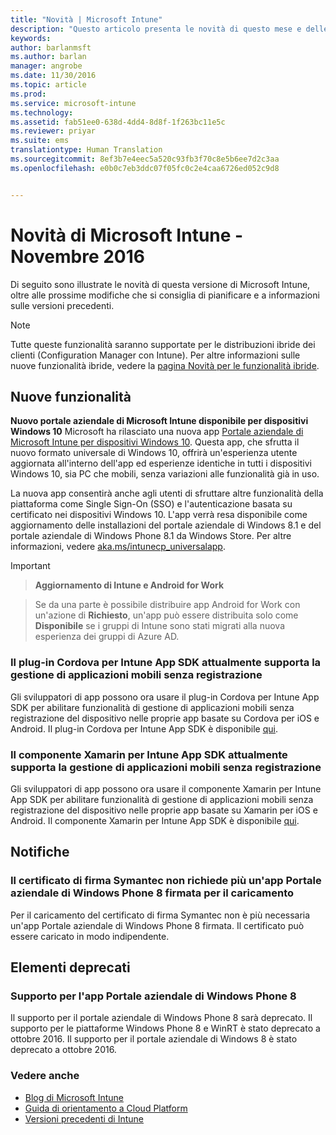 ```yaml
---
title: "Novità | Microsoft Intune"
description: "Questo articolo presenta le novità di questo mese e delle versioni precedenti di Microsoft Intune"
keywords: 
author: barlanmsft
ms.author: barlan
manager: angrobe
ms.date: 11/30/2016
ms.topic: article
ms.prod: 
ms.service: microsoft-intune
ms.technology: 
ms.assetid: fab51ee0-638d-4dd4-8d8f-1f263bc11e5c
ms.reviewer: priyar
ms.suite: ems
translationtype: Human Translation
ms.sourcegitcommit: 8ef3b7e4eec5a520c93fb3f70c8e5b6ee7d2c3aa
ms.openlocfilehash: e0b0c7eb3ddc07f05fc0c2e4caa6726ed052c9d8


---
```

# <a name="whats-new-in-microsoft-intune---november-2016"></a>Novità di Microsoft Intune - Novembre 2016
Di seguito sono illustrate le novità di questa versione di Microsoft Intune, oltre alle prossime modifiche che si consiglia di pianificare e a informazioni sulle versioni precedenti.

> [!Note]
> Tutte queste funzionalità saranno supportate per le distribuzioni ibride dei clienti (Configuration Manager con Intune). Per altre informazioni sulle nuove funzionalità ibride, vedere la [pagina Novità per le funzionalità ibride](https://docs.microsoft.com/en-us/sccm/mdm/understand/whats-new-in-hybrid-mobile-device-management).

## <a name="new-capabilities"></a>Nuove funzionalità

<!--### View App States for All Platforms in Real Time
App installation status is now shown in real-time in the console. When you previously deployed an app, you had to wait for a targeted device to report back before the app install status was displayed in the Intune console.

### Streamline iOS App Management for your End Users
Intune can now automatically take over management of the previously installed app and no end user action is required.

Previously, if the end user of an enrolled iOS device installed an app from the App Store before you deployed that same app with a deployment action of __Available__, then the end user had to:

1. Open the __Company Portal__.
2. Select the app.
3. Tap __Install__ to enable Intune to take over management of the app.-->

__Nuovo portale aziendale di Microsoft Intune disponibile per dispositivi Windows 10__ Microsoft ha rilasciato una nuova app [Portale aziendale di Microsoft Intune per dispositivi Windows 10](https://www.microsoft.com/store/apps/9wzdncrfj3pz). Questa app, che sfrutta il nuovo formato universale di Windows 10, offrirà un'esperienza utente aggiornata all'interno dell'app ed esperienze identiche in tutti i dispositivi Windows 10, sia PC che mobili, senza variazioni alle funzionalità già in uso.

La nuova app consentirà anche agli utenti di sfruttare altre funzionalità della piattaforma come Single Sign-On (SSO) e l'autenticazione basata su certificato nei dispositivi Windows 10. L'app verrà resa disponibile come aggiornamento delle installazioni del portale aziendale di Windows 8.1 e del portale aziendale di Windows Phone 8.1 da Windows Store. Per altre informazioni, vedere [aka.ms/intunecp_universalapp](http://aka.ms/intunecp_universalapp).

<!--### Support for Windows Store for Business Apps Being Deployed as Available
You can now deploy apps you synchronized from the Windows Store for Business (WSfB) with a deployment action of __Available__ or __Required__. After syncing WSfB apps into Intune, administrators will be able to target those apps as available installs to groups of users. End users will see the deployed WSfB apps as available for install in the Universal Company Portal, where they can choose whether they would like to acquire the apps.

### Conditional Access for MAM with SharePoint Online

You can block apps that are not supported by Intune mobile app management (MAM) policies from accessing SharePoint online.  You can get started in Intune mobile app management via the Azure portal. Look for the  Conditional Access section in the “Settings” blade which now includes the option for SharePoint online.-->

> [!IMPORTANT]

> __Aggiornamento di Intune e Android for Work__

> Se da una parte è possibile distribuire app Android for Work con un'azione di __Richiesto__, un'app può essere distribuita solo come __Disponibile__ se i gruppi di Intune sono stati migrati alla nuova esperienza dei gruppi di Azure AD.

### <a name="intune-app-sdk-for-cordova-plugin-now-supports-mam-without-enrollment"></a>Il plug-in Cordova per Intune App SDK attualmente supporta la gestione di applicazioni mobili senza registrazione
Gli sviluppatori di app possono ora usare il plug-in Cordova per Intune App SDK per abilitare funzionalità di gestione di applicazioni mobili senza registrazione del dispositivo nelle proprie app basate su Cordova per iOS e Android. Il plug-in Cordova per Intune App SDK è disponibile [qui](https://github.com/msintuneappsdk/cordova-plugin-ms-intune-mam).

### <a name="intune-app-sdk-xamarin-component-now-supports-mam-without-enrollment"></a>Il componente Xamarin per Intune App SDK attualmente supporta la gestione di applicazioni mobili senza registrazione
Gli sviluppatori di app possono ora usare il componente Xamarin per Intune App SDK per abilitare funzionalità di gestione di applicazioni mobili senza registrazione del dispositivo nelle proprie app basate su Xamarin per iOS e Android. Il componente Xamarin per Intune App SDK è disponibile [qui](https://github.com/msintuneappsdk/intune-app-sdk-xamarin).

## <a name="notices"></a>Notifiche

### <a name="symantec-signing-certificate-no-longer-requires-signed-windows-phone-8-company-portal-for-upload"></a>Il certificato di firma Symantec non richiede più un'app Portale aziendale di Windows Phone 8 firmata per il caricamento
Per il caricamento del certificato di firma Symantec non è più necessaria un'app Portale aziendale di Windows Phone 8 firmata. Il certificato può essere caricato in modo indipendente.

## <a name="deprecations"></a>Elementi deprecati

### <a name="support-for-the-windows-phone-8-company-portal"></a>Supporto per l'app Portale aziendale di Windows Phone 8
Il supporto per il portale aziendale di Windows Phone 8 sarà deprecato. Il supporto per le piattaforme Windows Phone 8 e WinRT è stato deprecato a ottobre 2016. Il supporto per il portale aziendale di Windows 8 è stato deprecato a ottobre 2016.


### <a name="see-also"></a>Vedere anche
* [Blog di Microsoft Intune](http://go.microsoft.com/fwlink/?LinkID=273882)
* [Guida di orientamento a Cloud Platform](http://www.microsoft.com/en-us/server-cloud/roadmap/Indevelopment.aspx?TabIndex=0&dropValue=Intune)
* [Versioni precedenti di Intune](whats-new-archive.md)



<!--HONumber=Dec16_HO1-->


